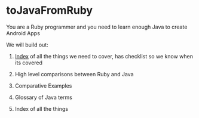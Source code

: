 # toJavaFromRuby
You are a Ruby programmer and you need to learn enough Java to create Android Apps

We will build out:

1. [Index](Index.md) of all the things we need to cover, has checklist so we know when its covered
1. High level comparisons between Ruby and Java
1. Comparative Examples
1. Glossary of Java terms

1. Index of all the things

